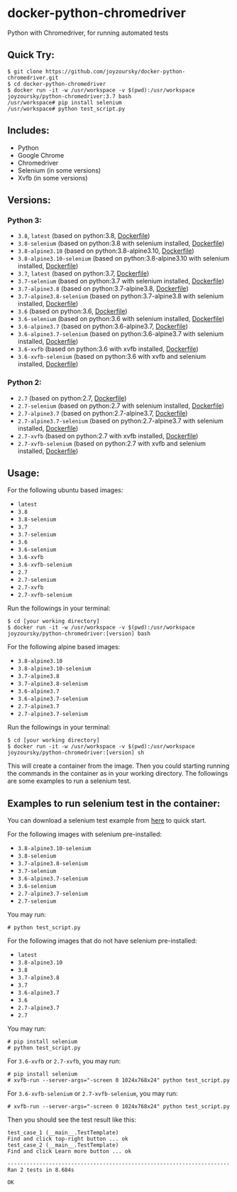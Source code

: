 # docker-python-chromedriver

Python with Chromedriver, for running automated tests

## Quick Try:

```
$ git clone https://github.com/joyzoursky/docker-python-chromedriver.git
$ cd docker-python-chromedriver
$ docker run -it -w /usr/workspace -v $(pwd):/usr/workspace joyzoursky/python-chromedriver:3.7 bash
/usr/workspace# pip install selenium
/usr/workspace# python test_script.py
```

## Includes:

 - Python
 - Google Chrome
 - Chromedriver
 - Selenium (in some versions)
 - Xvfb (in some versions)

## Versions:

### Python 3:
 - `3.8`, `latest` (based on python:3.8, [Dockerfile](https://github.com/joyzoursky/docker-python-chromedriver/blob/master/py3/py3.8/Dockerfile))
 - `3.8-selenium` (based on python:3.8 with selenium installed, [Dockerfile](https://github.com/joyzoursky/docker-python-chromedriver/blob/master/py3/py3.8-selenium/Dockerfile))
 - `3.8-alpine3.10` (based on python:3.8-alpine3.10, [Dockerfile](https://github.com/joyzoursky/docker-python-chromedriver/blob/master/py3/py3.8-alpine3.10/Dockerfile))
 - `3.8-alpine3.10-selenium` (based on python:3.8-alpine3.10 with selenium installed, [Dockerfile](https://github.com/joyzoursky/docker-python-chromedriver/blob/master/py3/py3.8-alpine3.10-selenium/Dockerfile))
 - `3.7`, `latest` (based on python:3.7, [Dockerfile](https://github.com/joyzoursky/docker-python-chromedriver/blob/master/py3/py3.7/Dockerfile))
 - `3.7-selenium` (based on python:3.7 with selenium installed, [Dockerfile](https://github.com/joyzoursky/docker-python-chromedriver/blob/master/py3/py3.7-selenium/Dockerfile))
 - `3.7-alpine3.8` (based on python:3.7-alpine3.8, [Dockerfile](https://github.com/joyzoursky/docker-python-chromedriver/blob/master/py3/py3.7-alpine3.8/Dockerfile))
 - `3.7-alpine3.8-selenium` (based on python:3.7-alpine3.8 with selenium installed, [Dockerfile](https://github.com/joyzoursky/docker-python-chromedriver/blob/master/py3/py3.7-alpine3.8-selenium/Dockerfile))
 - `3.6` (based on python:3.6, [Dockerfile](https://github.com/joyzoursky/docker-python-chromedriver/blob/master/py3/py3.6/Dockerfile))
 - `3.6-selenium` (based on python:3.6 with selenium installed, [Dockerfile](https://github.com/joyzoursky/docker-python-chromedriver/blob/master/py3/py3.6-selenium/Dockerfile))
 - `3.6-alpine3.7` (based on python:3.6-alpine3.7, [Dockerfile](https://github.com/joyzoursky/docker-python-chromedriver/blob/master/py3/py3.6-alpine3.7/Dockerfile))
 - `3.6-alpine3.7-selenium` (based on python:3.6-alpine3.7 with selenium installed, [Dockerfile](https://github.com/joyzoursky/docker-python-chromedriver/blob/master/py3/py3.6-alpine3.7-selenium/Dockerfile))
 - `3.6-xvfb` (based on python:3.6 with xvfb installed, [Dockerfile](https://github.com/joyzoursky/docker-python-chromedriver/blob/master/py3/py3.6-xvfb/Dockerfile))
 - `3.6-xvfb-selenium` (based on python:3.6 with xvfb and selenium installed, [Dockerfile](https://github.com/joyzoursky/docker-python-chromedriver/blob/master/py3/py3.6-xvfb-selenium/Dockerfile))

### Python 2:

 - `2.7` (based on python:2.7, [Dockerfile](https://github.com/joyzoursky/docker-python-chromedriver/blob/master/py2/py2.7/Dockerfile))
 - `2.7-selenium` (based on python:2.7 with selenium installed, [Dockerfile](https://github.com/joyzoursky/docker-python-chromedriver/blob/master/py2/py2.7-selenium/Dockerfile))
 - `2.7-alpine3.7` (based on python:2.7-alpine3.7, [Dockerfile](https://github.com/joyzoursky/docker-python-chromedriver/blob/master/py2/py2.7-alpine3.7/Dockerfile))
 - `2.7-alpine3.7-selenium` (based on python:2.7-alpine3.7 with selenium installed, [Dockerfile](https://github.com/joyzoursky/docker-python-chromedriver/blob/master/py2/py2.7-alpine3.7-selenium/Dockerfile))
 - `2.7-xvfb` (based on python:2.7 with xvfb installed, [Dockerfile](https://github.com/joyzoursky/docker-python-chromedriver/blob/master/py2/py2.7-xvfb/Dockerfile))
 - `2.7-xvfb-selenium` (based on python:2.7 with xvfb and selenium installed, [Dockerfile](https://github.com/joyzoursky/docker-python-chromedriver/blob/master/py2/py2.7-xvfb-selenium/Dockerfile))

## Usage:

For the following ubuntu based images:
- `latest`
- `3.8`
- `3.8-selenium`
- `3.7`
- `3.7-selenium`
- `3.6`
- `3.6-selenium`
- `3.6-xvfb`
- `3.6-xvfb-selenium`
- `2.7`
- `2.7-selenium`
- `2.7-xvfb`
- `2.7-xvfb-selenium`

Run the followings in your terminal:

```
$ cd [your working directory]
$ docker run -it -w /usr/workspace -v $(pwd):/usr/workspace joyzoursky/python-chromedriver:[version] bash
```

For the following alpine based images:
- `3.8-alpine3.10`
- `3.8-alpine3.10-selenium`
- `3.7-alpine3.8`
- `3.7-alpine3.8-selenium`
- `3.6-alpine3.7`
- `3.6-alpine3.7-selenium`
- `2.7-alpine3.7`
- `2.7-alpine3.7-selenium`

Run the followings in your terminal:

```
$ cd [your working directory]
$ docker run -it -w /usr/workspace -v $(pwd):/usr/workspace joyzoursky/python-chromedriver:[version] sh
```

This will create a container from the image. Then you could starting running the commands in the container as in your working directory. The followings are some examples to run a selenium test.

## Examples to run selenium test in the container:

You can download a selenium test example from [here](https://github.com/joyzoursky/docker-python-chromedriver/blob/master/test_script.py) to quick start.

For the following images with selenium pre-installed:
- `3.8-alpine3.10-selenium`
- `3.8-selenium`
- `3.7-alpine3.8-selenium`
- `3.7-selenium`
- `3.6-alpine3.7-selenium`
- `3.6-selenium`
- `2.7-alpine3.7-selenium`
- `2.7-selenium`

You may run:

```
# python test_script.py
```

For the following images that do not have selenium pre-installed:
- `latest`
- `3.8-alpine3.10`
- `3.8`
- `3.7-alpine3.8`
- `3.7`
- `3.6-alpine3.7`
- `3.6`
- `2.7-alpine3.7`
- `2.7`

You may run:

```
# pip install selenium
# python test_script.py
```

For `3.6-xvfb` or `2.7-xvfb`, you may run:

```
# pip install selenium
# xvfb-run --server-args="-screen 0 1024x768x24" python test_script.py
```

For `3.6-xvfb-selenium` or `2.7-xvfb-selenium`, you may run:

```
# xvfb-run --server-args="-screen 0 1024x768x24" python test_script.py
```

Then you should see the test result like this:

```
test_case_1 (__main__.TestTemplate)
Find and click top-right button ... ok
test_case_2 (__main__.TestTemplate)
Find and click Learn more button ... ok

----------------------------------------------------------------------
Ran 2 tests in 8.684s

OK
```
